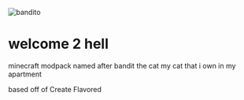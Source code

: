![bandito](https://i.imgur.com/V9cyuxg.png "Banditcraft Logo")
# welcome 2 hell
minecraft modpack named after bandit the cat my cat that i own in my apartment 

based off of Create Flavored 
